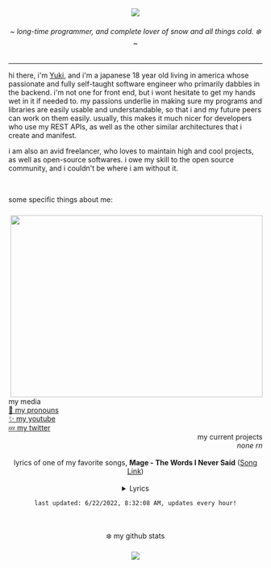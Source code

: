 <div align="center">
	<img src="https://github.com/yukisnow0/yukisnow0/blob/main/wan.png?raw=true" />
	<h6>~ <i>long-time programmer, and complete lover of snow and all things cold. ❄️</i> ~</h6>
	<!-- badges
	<img src="https://visitor-badge.glitch.me/badge?page_id=yukisnow0.yukisnow0" /> -->
</div>

<hr />

hi there, i'm [Yuki](https://github.com/yukisnow0), and i'm a japanese 18 year old living in america whose passionate and fully self-taught software engineer who primarily dabbles in the backend. i'm not one for front end, but i wont hesitate to get my hands wet in it if needed to. my passions underlie in making sure my programs and libraries are easily usable and understandable, so that i and my future peers can work on them easily. usually, this makes it much nicer for developers who use my REST APIs, as well as the other similar architectures that i create and manifest.

i am also an avid freelancer, who loves to maintain high and cool projects, as well as open-source softwares. i owe my skill to the open source community, and i couldn't be where i am without it.

<br />

some specific things about me:
### <img align="right" src="https://i.ytimg.com/vi/_h038UvLsFg/maxresdefault.jpg" width="500" height="360" />
```js
class Yuki extends Programmer {
	age = 18;
	pronouns = "she / her";
	languages = [JavaScript, CSharp, SQL, Lua, Rust, C++, Haskell]; // order from most used to least
	current_projects = [];
	conventions = [snake_case, PascalCase]; // properties & functions, classes
		
	constructor() {
		super("JavaScript"); // programmer constructor takes a main language parameter
		
		// do it if you dare.
		this.pattable = false;
	}
	
	pat() {
		return "*patted Yuki*";
	}
}
```

<div>
	<div align="left">
		my media<br/>
		<a href="https://en.pronouns.page/@yukisnow">💖 my pronouns</a><br/>
		<a href="https://www.youtube.com/channel/UCRr-MhuqjnrhE6ELfxSujJQ">✨ my youtube</a><br/>
		<a href="https://twitter.com/yukisnow0_">💤 my twitter</a>
	</div>
	<div align="right">
		my current projects<br/>
		<i>none rn</i>
	</div>
</div>

<br/>

<div align="center">
	lyrics of one of my favorite songs, <strong>Mage - The Words I Never Said</strong> (<a href="https://www.youtube.com/watch?v=8er4CQCxPRQ">Song Link</a>)<br /><br />
	<details><summary>Lyrics</summary>
	<pre style="max-height: 250px; overflow: auto;">
Always in a rush<br />
Never stay on the phone long enough<br />
Why am I so self-important?<br />
Said I'd see you soon<br />
That was, oh, maybe a year ago<br />
Didn't know time was of the essence<br />
<br />
So many questions<br />
But I'm talking to myself<br />
I know that you can't hear me anymore<br />
Not anymore<br />
So much to tell you<br />
And most of all goodbye<br />
But I know that you can't hear me any more<br />
<br />
It's so loud inside my head<br />
With words that I should have said<br />
As I drown in my regrets<br />
I can't take back the words I never said<br />
I never said<br />
I can't take back the words I never said<br />
I never said<br />
I can't take back the words I never said<br />
<br />
It's so loud inside my head<br />
With words that I should have said<br />
As I drown in my regrets<br />
I can't take back the words I never said<br />
<br />
Always talking shit<br />
Took your advice and did the opposite<br />
Just being young and stupid<br />
I haven't been all that you could've hoped for<br />
But if you'd held on a little longer<br />
You'd have had more reasons to be proud<br />
<br />
So many questions<br />
But I'm talking to myself<br />
I know that you can't hear me any more<br />
Not anymore<br />
So much to tell you<br />
And most of all goodbye<br />
But I know that you can't hear me any more<br />
<br />
It's so loud inside my head<br />
With words that I should have said<br />
And as I drown in my regrets<br />
I can't take back the words<br />
<br />
The longer I stand here<br />
The louder the silence<br />
I know that you're gone but sometimes I swear that I hear<br />
Your voice when the wind blows<br />
So I talk to the shadows<br />
Hoping you might be listening 'cause I want you to know<br />
<br />
It's so loud inside my head<br />
With words that I should have said<br />
And as I drown in my regrets<br />
I can't take back the words I never said<br />
I never said<br />
I can't take back the words I never said<br />
I never said<br />
I can't take back the words I never said 
	</pre></details>

	last updated: 6/22/2022, 8:32:08 AM, updates every hour!
</div>


<br />
<br />

<div align="center">
	❄️ my github stats
	<br />
	<br />
	<img src="https://github-readme-stats.vercel.app/api?username=yukisnow0&theme=tokyonight">
</div>
